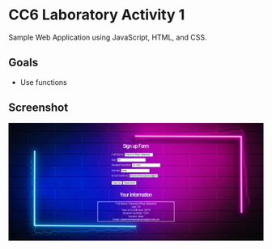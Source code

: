 # CC6 Laboratory Activity 1

Sample Web Application using JavaScript, HTML, and CSS.

## Goals

- Use functions

## Screenshot

![](screenshots/screenshot.png)